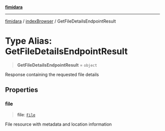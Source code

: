 [**fimidara**](../../README.md)

***

[fimidara](../../modules.md) / [indexBrowser](../README.md) / GetFileDetailsEndpointResult

# Type Alias: GetFileDetailsEndpointResult

> **GetFileDetailsEndpointResult** = `object`

Response containing the requested file details

## Properties

### file

> **file**: [`File`](File.md)

File resource with metadata and location information
